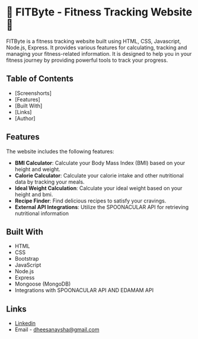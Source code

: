 # 🚀 FITByte - Fitness Tracking Website 🚀

FITByte is a fitness tracking website built using HTML, CSS, Javascript, Node.js, Express. It provides various features for calculating, tracking and managing your fitness-related information. It is designed to help you in your fitness journey by providing powerful tools to track your progress. 

## Table of Contents
- [Screenshorts]
- [Features]
- [Built With]
- [Links]
- [Author]



## Features

The website includes the following features:

- **BMI Calculator**: Calculate your Body Mass Index (BMI) based on your height and weight.
- **Calorie Calculator**: Calculate your calorie intake and other nutritional data by tracking your meals.
- **Ideal Weight Calculation**: Calculate your ideal weight based on your height and bmi.
- **Recipe Finder**: Find delicious recipes to satisfy your cravings.
- **External API Integrations**: Utilize the SPOONACULAR API  for retrieving nutritional information

## Built With

- HTML
- CSS
- Bootstrap
- JavaScript
- Node.js
- Express
- Mongoose (MongoDB)
- Integrations with SPOONACULAR API AND EDAMAM API

## Links


- [Linkedin](https://www.linkedin.com/in/aysha-dheesan-banu/)
- Email - dheesanaysha@gmail.com
